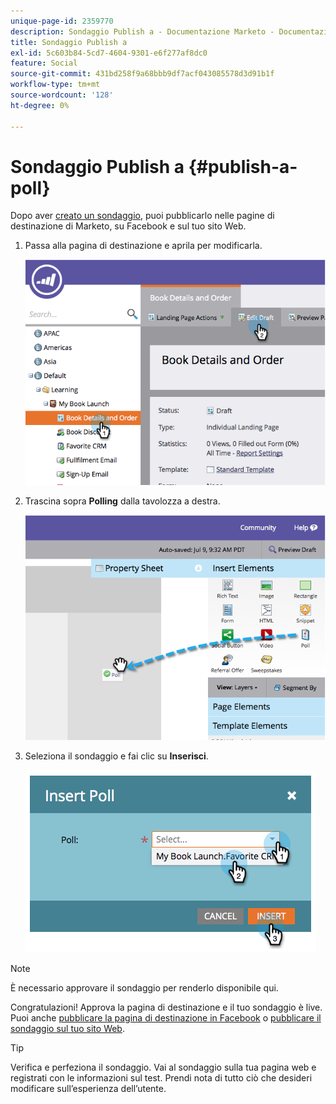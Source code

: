 ```yaml
---
unique-page-id: 2359770
description: Sondaggio Publish a - Documentazione Marketo - Documentazione del prodotto
title: Sondaggio Publish a
exl-id: 5c603b84-5cd7-4604-9301-e6f277af8dc0
feature: Social
source-git-commit: 431bd258f9a68bbb9df7acf043085578d3d91b1f
workflow-type: tm+mt
source-wordcount: '128'
ht-degree: 0%

---
```


# Sondaggio Publish a {#publish-a-poll}

Dopo aver [creato un sondaggio](/help/marketo/product-docs/demand-generation/social/creating-a-poll/create-a-poll.md), puoi pubblicarlo nelle pagine di destinazione di Marketo, su Facebook e sul tuo sito Web.

1. Passa alla pagina di destinazione e aprila per modificarla.

   ![](assets/image2014-9-19-10-3a45-3a23.png)

1. Trascina sopra **Polling** dalla tavolozza a destra.

   ![](assets/image2014-9-19-10-3a45-3a50.png)

1. Seleziona il sondaggio e fai clic su **Inserisci**.

   ![](assets/image2014-9-19-10-3a45-3a58.png)

>[!NOTE]
>
>È necessario approvare il sondaggio per renderlo disponibile qui.

Congratulazioni! Approva la pagina di destinazione e il tuo sondaggio è live. Puoi anche [pubblicare la pagina di destinazione in Facebook](/help/marketo/product-docs/demand-generation/facebook/publish-landing-pages-to-facebook.md) o [pubblicare il sondaggio sul tuo sito Web](/help/marketo/product-docs/demand-generation/social/social-functions/deploy-social-on-your-website.md).

>[!TIP]
>
>Verifica e perfeziona il sondaggio. Vai al sondaggio sulla tua pagina web e registrati con le informazioni sul test. Prendi nota di tutto ciò che desideri modificare sull’esperienza dell’utente.
